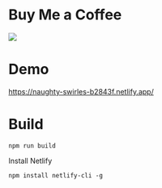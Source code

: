 # Buy Me a Coffee

[![](https://img.shields.io/badge/Donate-PayPal-green.svg)](https://www.paypal.com/donate?hosted_button_id=2U3RX3AMSYU9S)

# Demo

https://naughty-swirles-b2843f.netlify.app/

# Build

```
npm run build
```

Install Netlify

```
npm install netlify-cli -g
```
